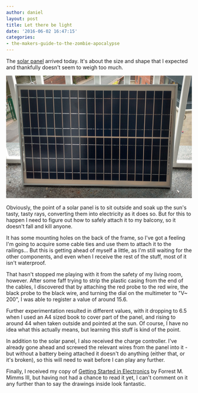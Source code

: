 ```yaml
---
author: daniel
layout: post
title: Let there be light
date: '2016-06-02 16:47:15'
categories:
- the-makers-guide-to-the-zombie-apocalypse
---
```


The [solar panel](http://amzn.to/1XT5QkY) arrived today. It's about the size and shape that I expected and thankfully doesn't seem to weigh too much.

![](/assets/img/2016/06/solar-panel--1-.jpg)

Obviously, the point of a solar panel is to sit outside and soak up the sun's tasty, tasty rays, converting them into electricity as it does so. But for this to happen I need to figure out how to safely attach it to my balcony, so it doesn't fall and kill anyone.

It has some mounting holes on the back of the frame, so I've got a feeling I'm going to acquire some cable ties and use them to attach it  to the railings... But this is getting ahead of myself a little, as I'm still waiting for the other components, and even when I receive the rest of the stuff, most of it isn't waterproof.

That hasn't stopped me playing with it from the safety of my living room, however. After some faff trying to strip the plastic casing from the end of the cables, I discovered that by attaching the red probe to the red wire, the black probe to the black wire, and turning the dial on the multimeter to "V~ 200", I was able to register a value of around 15.6.

Further experimentation resulted in different values, with it dropping to 6.5 when I used an A4 sized book to cover part of the panel, and rising to around 44 when taken outside and pointed at the sun. Of course, I have no idea what this actually means, but learning this stuff is kind of the point.

In addition to the solar panel, I also received the charge controller. I've already gone ahead and screwed the relevant wires from the panel into it - but without a battery being attached it doesn't do anything (either that, or it's broken), so this will need to wait before I can play any further.

Finally, I received my copy of [Getting Started in Electronics](http://amzn.to/1XT5k6D) by Forrest M. Mimms III, but having not had a chance to read it yet, I can't comment on it any further than to say the drawings inside look fantastic.
